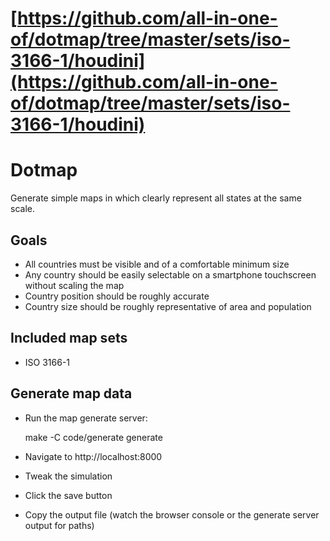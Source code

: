 # [https://github.com/all-in-one-of/dotmap/tree/master/sets/iso-3166-1/houdini](https://github.com/all-in-one-of/dotmap/tree/master/sets/iso-3166-1/houdini)

# Dotmap

Generate simple maps in which clearly represent all states at the same scale.


## Goals

-   All countries must be visible and of a comfortable minimum size
-   Any country should be easily selectable on a smartphone touchscreen without scaling the map
-   Country position should be roughly accurate
-   Country size should be roughly representative of area and population


## Included map sets

-   ISO 3166-1


## Generate map data

-   Run the map generate server:

    make -C code/generate generate
    
-   Navigate to http://localhost:8000
-   Tweak the simulation
-   Click the save button
-   Copy the output file (watch the browser console or the generate server output for paths)









